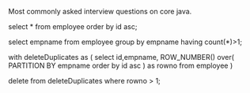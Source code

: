 Most commonly asked interview questions on core java.

select * 
from employee
order by id asc;

select empname from 
employee 
group by empname
having count(*)>1;

with deleteDuplicates as 
(
    select id,empname,
    ROW_NUMBER() over(
        PARTITION BY empname
        order by id asc
    ) as rowno
    from employee
)

delete from deleteDuplicates 
where rowno > 1;